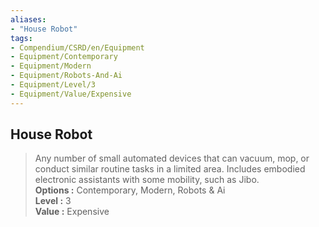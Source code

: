 ```yaml
---
aliases:
- "House Robot"
tags:
- Compendium/CSRD/en/Equipment
- Equipment/Contemporary
- Equipment/Modern
- Equipment/Robots-And-Ai
- Equipment/Level/3
- Equipment/Value/Expensive
---
```


  
## House Robot  
  
>Any number of small automated devices that can vacuum, mop, or conduct similar routine tasks in a limited area. Includes embodied electronic assistants with some mobility, such as Jibo.  
> **Options :** Contemporary, Modern, Robots & Ai  
> **Level :** 3  
> **Value :** Expensive